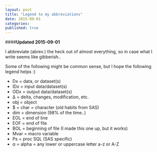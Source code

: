 ```yaml
---
layout: post
title: "Legend to my abbreviations"
date: 2015-09-01
categories: 
published: true 
---
```


####**Updated 2015-09-01**

I abbreviate (abrev.) the heck out of almost everything, so in case what I write seems like gibberish.. 

Some of the following might be common sense, but I hope the following legend helps :)

* Dx = data, or dataset(s)
* IDx = input data/dataset(s)
* ODx = output data/dataset(s)
* Δ = delta, changes, modification, etc.
* obj = object
* $ = char = character (old habits from SAS)
* dim = dimension (98% of the time..)
* EOL = end of line
* EOF = end of file
* BOL = beginning of file (I made this one up, but it works)
* Mvar = macro variable
* Ps = proc SQL (SAS specific)
* α = alpha = any lower or uppercase letter a-z or A-Z 
